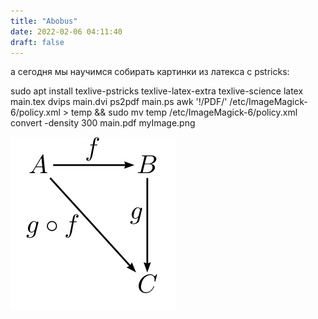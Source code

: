 ```yaml
---
title: "Abobus"
date: 2022-02-06 04:11:40
draft: false
---
```


а сегодня мы научимся собирать картинки из латекса с pstricks:

sudo apt install texlive-pstricks texlive-latex-extra texlive-science
latex main.tex
dvips main.dvi
ps2pdf main.ps
awk '!/PDF/' /etc/ImageMagick-6/policy.xml > temp && sudo mv temp /etc/ImageMagick-6/policy.xml
convert -density 300 main.pdf myImage.png

![](/img/vk/p0YB7Q-YK-0.jpg)
